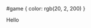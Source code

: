 <!DOCTYPE html>
<html>
  <head>
    <meta charset="utf-8">
    <css>
      #game {
        color: rgb(20, 2, 200)
      }
    </css>
  </head>
  <body>
    <p id = "game">Hello</p>
  </body>
</html>
